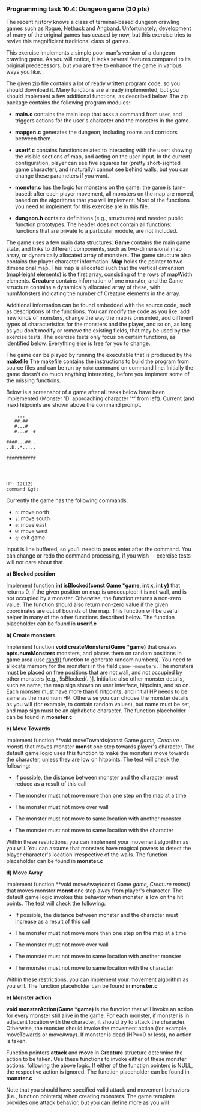 ### Programming task 10.4: Dungeon game (30 pts)

The recent history knows a class of terminal-based dungeon crawling
games such as [Rogue](http://en.wikipedia.org/wiki/Rogue_(video_game)),
[Nethack](http://www.nethack.org) and [Angband](http://rephial.org). 
Unfortunately, development of
many of the original games has ceased by now, but this exercise tries
to revive this magnificient traditional class of games.

This exercise implements a simple poor man's version of a dungeon
crawling game. As you will notice, it lacks several features compared
to its original predecessors, but you are free to enhance the game in
various ways you like.

The given zip file contains a lot of ready written program code, so you should
download it. Many functions are already implemented, but you should implement a 
few additional functions, as described below. The zip package contains the 
following program modules:

  * **main.c** contains the main loop that asks a command from
    user, and triggers actions for the user's character and the
    monsters in the game.

  * **mapgen.c** generates the dungeon, including rooms and
    corridors between them.

  * **userif.c** contains functions related to interacting with the
    user: showing the visible sections of map, and acting on the user
    input. In the current configuration, player can see five squares
    far (pretty short-sighted game character), and (naturally) cannot
    see behind walls, but you can change these parameters if you want.

  * **monster.c** has the logic for monsters on the game: the game
    is turn-based: after each player movement, all monsters on the map
    are moved, based on the algorithms that you will implement. Most
    of the functions you need to implement for this exercise are in
    this file.

  * **dungeon.h** contains definitions (e.g., structures) and
    needed public function prototypes. The header does not contain all
    functions: functions that are private to a particular module, are
    not included.

The game uses a few main data structures: **Game** contains the
main game state, and links to different components, such as
two-dimensional map array, or dynamically allocated array of
monsters. The game structure also contains the player character
information. **Map** holds the pointer to two-dimensional map. This
map is allocated such that the vertical dimension (mapHeight elements)
is the first array, consisting of the rows of mapWidth
elements. **Creature** contains information of one monster, and the
Game structure contains a dynamically allocated array of these, with
numMonsters indicating the number of Creature elements in the
array.
            
Additional information can be found embedded with the source code,
such as descriptions of the functions. You can modify the code as you
like: add new kinds of monsters, change the way the map is presented,
add different types of characteristics for the monsters and the
player, and so on, as long as you don't modify or remove the existing
fields, that may be used by the exercise tests. The exercise tests only focus on
certain functions, as identified below. Everything else is free for
you to change.

The game can be played by running the executable that is produced by the **makefile**
The makefile contains the instructions to build the program from source files
and can be run by `make` command on command line. Initially the game doesn't
do much anything interesting, before you implment some of the missing functions.

Below is a screenshot of a game after all tasks below have been
implemented (Monster 'D' approaching character '*' from left). Current
(and max) hitpoints are shown above the command prompt.</p>

        ...    
       ##.##   
       #...#   
       #...#  #
    
    ####...##..
    ..D..*.....
    
    ###########
               
               
               
               
    HP: 12(12)
    command &gt;

Currently the game has the following commands:

  * `n`: move north
  * `s`: move south
  * `e`: move east
  * `w`: move west
  * `q`: exit game

Input is line buffered, so you'll need to press enter after the
command. You can change or redo the command processing, if you wish
-- exercise tests will not care about that.

**a) Blocked position**

Implement function **int isBlocked(const Game \*game, int x, int y)** that
returns 0, if the given position on map is unoccupied: it is not wall,
and is not occupied by a monster. Otherwise, the function returns a
non-zero value. The function should also return non-zero value if the
given coordinates are out of bounds of the map. This function will be
useful helper in many of the other functions described below. The
function placeholder can be found in **userif.c**

**b) Create monsters**

Implement function **void createMonsters(Game \*game)** that creates
**opts.numMonsters** monsters, and places them on random positions
in game area (use <a href="http://linux.die.net/man/3/rand">rand()</a>
function to generate random numbers). You need to allocate memory for the monsters 
in the field `game->monsters`. The monsters must be placed on
free positions that are not wall, and not occupied by other monsters
[e.g., !isBlocked(..)]. Initialize also other monster details, such as
name, the map sign shown on user interface, hitpoints, and so on. Each
monster must have more than 0 hitpoints, and initial HP needs to be
same as the maximum HP. Otherwise you can choose the monster details
as you will (for example, to contain random values), but name must be
set, and map sign must be an alphabetic character. The function placeholder can 
be found in **monster.c**

**c) Move Towards**

Implement function **void moveTowards(const Game *game, Creature
*monst)** that moves monster **monst** one step towards player's
character. The default game logic uses this function to make the
monsters move towards the character, unless they are low on
hitpoints. The test will check the following:

  * If possible, the distance between monster and the character must
    reduce as a result of this call

  * The monster must not move more than one step on the map at a time

  * The monster must not move over wall

  * The monster must not move to same location with another monster

  * The monster must not move to same location with the character

Within these restrictions, you can implement your movement algorithm
as you will. You can assume that monsters have magical powers to
detect the player character's location irrespective of the walls. The function 
placeholder can be found in **monster.c**

**d) Move Away**

Implement function **void moveAway(const Game *game, Creature *monst)**
that moves monster **monst** one step away from player's
character. The default game logic invokes this behavior when monster
is low on the hit points. The test will check the following:

  * If possible, the distance between monster and the character must
    increase as a result of this call

  * The monster must not move more than one step on the map at a time

  * The monster must not move over wall

  * The monster must not move to same location with another monster

  * The monster must not move to same location with the character

Within these restrictions, you can implement your movement algorithm
as you will. The function placeholder can be found in **monster.c**

**e) Monster action**

<b>void monsterAction(Game *game)</b> is the function that will invoke
an action for every monster still alive in the game. For each monster,
if monster is in adjacent location with the character, it should try
to attack the character. Otherwise, the monster should invoke the
movement action (for example, moveTowards or moveAway). If monster is
dead (HP==0 or less), no action is taken.

Function pointers <b>attack</b> and <b>move</b> in <b>Creature</b>
structure determine the action to be taken. Use these functions to
invoke either of these monster actions, following the above logic. If
either of the function pointers is NULL, the respective action is
ignored. The function placeholder can be found in **monster.c**

Note that you should have specified valid attack and movement
behaviors (i.e., function pointers) when creating monsters. The game
template provides one attack behavior, but you can define more as you
will